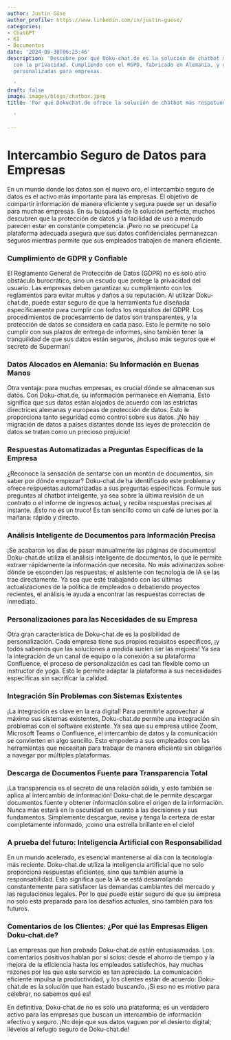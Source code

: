 ```yaml
---
author: Justin Güse
author_profile: https://www.linkedin.com/in/justin-guese/
categories:
- ChatGPT
- KI
- Documentos
date: '2024-09-30T06:25:46'
description: 'Descubre por qué Doku-chat.de es la solución de chatbot más respetuosa
  con la privacidad. Cumpliendo con el RGPD, fabricado en Alemania, y ofreciendo soluciones
  personalizadas para empresas.

  '
draft: false
image: images/blogs/chatbox.jpeg
title: 'Por qué Dokuchat.de ofrece la solución de chatbot más respetuosa con la privacidad

  '

---
```

# Intercambio Seguro de Datos para Empresas

En un mundo donde los datos son el nuevo oro, el intercambio seguro de datos es el activo más importante para las empresas.  El objetivo de compartir información de manera eficiente y segura puede ser un desafío para muchas empresas.  En su búsqueda de la solución perfecta, muchos descubren que la protección de datos y la facilidad de uso a menudo parecen estar en constante competencia. ¡Pero no se preocupe! La plataforma adecuada asegura que sus datos confidenciales permanezcan seguros mientras permite que sus empleados trabajen de manera eficiente.

### Cumplimiento de GDPR y Confiable

El Reglamento General de Protección de Datos (GDPR) no es solo otro obstáculo burocrático, sino un escudo que protege la privacidad del usuario. Las empresas deben garantizar su cumplimiento con los reglamentos para evitar multas y daños a su reputación. Al utilizar Doku-chat.de, puede estar seguro de que la herramienta fue diseñada específicamente para cumplir con todos los requisitos del GDPR. Los procedimientos de procesamiento de datos son transparentes, y la protección de datos se considera en cada paso. Esto le permite no solo cumplir con sus plazos de entrega de informes, sino también tener la tranquilidad de que sus datos están seguros, ¡incluso más seguros que el secreto de Superman!

### Datos Alocados en Alemania: Su Información en Buenas Manos

Otra ventaja: para muchas empresas, es crucial dónde se almacenan sus datos.  Con Doku-chat.de, su información permanece en Alemania. Esto significa que sus datos están alojados de acuerdo con las estrictas directrices alemanas y europeas de protección de datos. Esto le proporciona tanto seguridad como control sobre sus datos. ¡No hay migración de datos a países distantes donde las leyes de protección de datos se tratan como un precioso prejuicio!

### Respuestas Automatizadas a Preguntas Específicas de la Empresa

¿Reconoce la sensación de sentarse con un montón de documentos, sin saber por dónde empezar? Doku-chat.de ha identificado este problema y ofrece respuestas automatizadas a sus preguntas específicas. Formule sus preguntas al chatbot inteligente, ya sea sobre la última revisión de un contrato o el informe de ingresos actual, y reciba respuestas precisas al instante. ¡Esto no es un truco! Es tan sencillo como un café de lunes por la mañana: rápido y directo.

### Análisis Inteligente de Documentos para Información Precisa

¡Se acabaron los días de pasar manualmente las páginas de documentos! Doku-chat.de utiliza el análisis inteligente de documentos, lo que le permite extraer rápidamente la información que necesita. No más adivinanzas sobre dónde se esconden las respuestas; el asistente con tecnología de IA se las trae directamente. Ya sea que esté trabajando con las últimas actualizaciones de la política de empleados o debatiendo proyectos recientes, el análisis le ayuda a encontrar las respuestas correctas de inmediato.

### Personalizaciones para las Necesidades de su Empresa

Otra gran característica de Doku-chat.de es la posibilidad de personalización. Cada empresa tiene sus propios requisitos específicos, ¡y todos sabemos que las soluciones a medida suelen ser las mejores! Ya sea la integración de un canal de equipo o la conexión a su plataforma Confluence, el proceso de personalización es casi tan flexible como un instructor de yoga. Esto le permite adaptar la plataforma a sus necesidades específicas sin sacrificar la calidad.

### Integración Sin Problemas con Sistemas Existentes

¡La integración es clave en la era digital! Para permitirle aprovechar al máximo sus sistemas existentes, Doku-chat.de permite una integración sin problemas con el software existente.  Ya sea que su empresa utilice Zoom, Microsoft Teams o Confluence, el intercambio de datos y la comunicación se convierten en algo sencillo. Esto empodera a sus empleados con las herramientas que necesitan para trabajar de manera eficiente sin obligarlos a navegar por múltiples plataformas.

### Descarga de Documentos Fuente para Transparencia Total

¡La transparencia es el secreto de una relación sólida, y esto también se aplica al intercambio de información! Doku-chat.de le permite descargar documentos fuente y obtener información sobre el origen de la información. Nunca más estará en la oscuridad en cuanto a las decisiones y sus fundamentos. Simplemente descargue, revise y tenga la certeza de estar completamente informado, ¡como una estrella brillante en el cielo!

### A prueba del futuro: Inteligencia Artificial con Responsabilidad

En un mundo acelerado, es esencial mantenerse al día con la tecnología más reciente. Doku-chat.de utiliza la inteligencia artificial que no solo proporciona respuestas eficientes, sino que también asume la responsabilidad. Esto significa que la IA se está desarrollando constantemente para satisfacer las demandas cambiantes del mercado y las regulaciones legales. Por lo que puede estar seguro de que su empresa no solo está preparada para los desafíos actuales, sino también para los futuros.

### Comentarios de los Clientes: ¿Por qué las Empresas Eligen Doku-chat.de?

Las empresas que han probado Doku-chat.de están entusiasmadas. Los comentarios positivos hablan por sí solos: desde el ahorro de tiempo y la mejora de la eficiencia hasta los empleados satisfechos, hay muchas razones por las que este servicio es tan apreciado. La comunicación eficiente impulsa la productividad, y los clientes están de acuerdo: Doku-chat.de es la solución que han estado buscando. ¡Si eso no es motivo para celebrar, no sabemos qué es!

En definitiva, Doku-chat.de no es solo una plataforma; es un verdadero activo para las empresas que buscan un intercambio de información efectivo y seguro. ¡No deje que sus datos vaguen por el desierto digital; llévelos al refugio seguro de Doku-chat.de!
